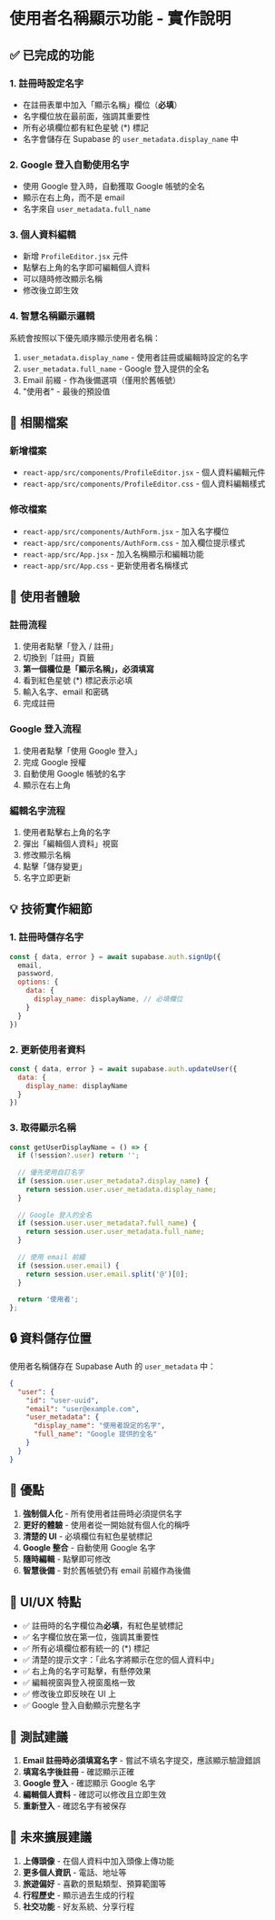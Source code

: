 # 使用者名稱顯示功能 - 實作說明

## ✅ 已完成的功能

### 1. **註冊時設定名字**
- 在註冊表單中加入「顯示名稱」欄位（**必填**）
- 名字欄位放在最前面，強調其重要性
- 所有必填欄位都有紅色星號 (*) 標記
- 名字會儲存在 Supabase 的 `user_metadata.display_name` 中

### 2. **Google 登入自動使用名字**
- 使用 Google 登入時，自動獲取 Google 帳號的全名
- 顯示在右上角，而不是 email
- 名字來自 `user_metadata.full_name`

### 3. **個人資料編輯**
- 新增 `ProfileEditor.jsx` 元件
- 點擊右上角的名字即可編輯個人資料
- 可以隨時修改顯示名稱
- 修改後立即生效

### 4. **智慧名稱顯示邏輯**
系統會按照以下優先順序顯示使用者名稱：
1. `user_metadata.display_name` - 使用者註冊或編輯時設定的名字
2. `user_metadata.full_name` - Google 登入提供的全名
3. Email 前綴 - 作為後備選項（僅用於舊帳號）
4. "使用者" - 最後的預設值

## 📁 相關檔案

### 新增檔案
- `react-app/src/components/ProfileEditor.jsx` - 個人資料編輯元件
- `react-app/src/components/ProfileEditor.css` - 個人資料編輯樣式

### 修改檔案
- `react-app/src/components/AuthForm.jsx` - 加入名字欄位
- `react-app/src/components/AuthForm.css` - 加入欄位提示樣式
- `react-app/src/App.jsx` - 加入名稱顯示和編輯功能
- `react-app/src/App.css` - 更新使用者名稱樣式

## 🎨 使用者體驗

### 註冊流程
1. 使用者點擊「登入 / 註冊」
2. 切換到「註冊」頁籤
3. **第一個欄位是「顯示名稱」，必須填寫**
4. 看到紅色星號 (*) 標記表示必填
5. 輸入名字、email 和密碼
6. 完成註冊

### Google 登入流程
1. 使用者點擊「使用 Google 登入」
2. 完成 Google 授權
3. 自動使用 Google 帳號的名字
4. 顯示在右上角

### 編輯名字流程
1. 使用者點擊右上角的名字
2. 彈出「編輯個人資料」視窗
3. 修改顯示名稱
4. 點擊「儲存變更」
5. 名字立即更新

## 💡 技術實作細節

### 1. 註冊時儲存名字
```javascript
const { data, error } = await supabase.auth.signUp({
  email,
  password,
  options: {
    data: {
      display_name: displayName, // 必填欄位
    }
  }
})
```

### 2. 更新使用者資料
```javascript
const { data, error } = await supabase.auth.updateUser({
  data: {
    display_name: displayName
  }
})
```

### 3. 取得顯示名稱
```javascript
const getUserDisplayName = () => {
  if (!session?.user) return '';
  
  // 優先使用自訂名字
  if (session.user.user_metadata?.display_name) {
    return session.user.user_metadata.display_name;
  }
  
  // Google 登入的全名
  if (session.user.user_metadata?.full_name) {
    return session.user.user_metadata.full_name;
  }
  
  // 使用 email 前綴
  if (session.user.email) {
    return session.user.email.split('@')[0];
  }
  
  return '使用者';
};
```

## 🔒 資料儲存位置

使用者名稱儲存在 Supabase Auth 的 `user_metadata` 中：

```json
{
  "user": {
    "id": "user-uuid",
    "email": "user@example.com",
    "user_metadata": {
      "display_name": "使用者設定的名字",
      "full_name": "Google 提供的全名"
    }
  }
}
```

## 🎯 優點

1. **強制個人化** - 所有使用者註冊時必須提供名字
2. **更好的體驗** - 使用者從一開始就有個人化的稱呼
3. **清楚的 UI** - 必填欄位有紅色星號標記
4. **Google 整合** - 自動使用 Google 名字
5. **隨時編輯** - 點擊即可修改
6. **智慧後備** - 對於舊帳號仍有 email 前綴作為後備

## 📱 UI/UX 特點

- ✅ 註冊時的名字欄位為**必填**，有紅色星號標記
- ✅ 名字欄位放在第一位，強調其重要性
- ✅ 所有必填欄位都有統一的 (*) 標記
- ✅ 清楚的提示文字：「此名字將顯示在您的個人資料中」
- ✅ 右上角的名字可點擊，有懸停效果
- ✅ 編輯視窗與登入視窗風格一致
- ✅ 修改後立即反映在 UI 上
- ✅ Google 登入自動顯示完整名字

## 🧪 測試建議

1. **Email 註冊時必須填寫名字** - 嘗試不填名字提交，應該顯示驗證錯誤
2. **填寫名字後註冊** - 確認顯示正確
3. **Google 登入** - 確認顯示 Google 名字
4. **編輯個人資料** - 確認可以修改且立即生效
5. **重新登入** - 確認名字有被保存

## 🚀 未來擴展建議

1. **上傳頭像** - 在個人資料中加入頭像上傳功能
2. **更多個人資訊** - 電話、地址等
3. **旅遊偏好** - 喜歡的景點類型、預算範圍等
4. **行程歷史** - 顯示過去生成的行程
5. **社交功能** - 好友系統、分享行程
